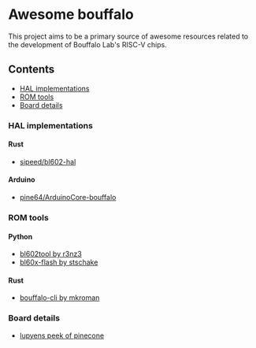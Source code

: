# Awesome bouffalo

This project aims to be a primary source of awesome resources related to
the development of Bouffalo Lab's RISC-V chips.

## Contents

* [HAL implementations](#hal-implementations)
* [ROM tools](#rom-tools)
* [Board details](#board-details)

### HAL implementations

#### Rust
* [sipeed/bl602-hal](https://github.com/sipeed/bl602-hal)

#### Arduino
* [pine64/ArduinoCore-bouffalo](https://github.com/pine64/ArduinoCore-bouffalo)

### ROM tools

#### Python
* [bl602tool by r3nz3](https://github.com/renzenicolai/bl602tool)
* [bl60x-flash by stschake](https://github.com/stschake/bl60x-flash)

#### Rust
* [bouffalo-cli by mkroman](https://github.com/mkroman/bouffalo-cli)

### Board details

* [lupyens peek of pinecone](https://lupyuen.github.io/articles/pinecone)
